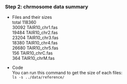 ### Step 2: chrmosome data summary

* Files and their sizes  
total 118360  
30092 TAIR10_chr1.fas  
19484 TAIR10_chr2.fas  
23204 TAIR10_chr3.fas  
18380 TAIR10_chr4.fas  
26680 TAIR10_chr5.fas  
  156 TAIR10_chrC.fas  
  364 TAIR10_chrM.fas  

* Code  
You can run this command to get the size of each files:  
```ls -s ../data/reference/```